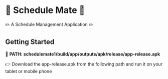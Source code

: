 # 📅 Schedule Mate 📅

✏️ A Schedule Management Application ✏️

## Getting Started

🧐 **PATH: schedulemate1/build/app/outputs/apk/release/app-release.apk**


👉 Download the app-release.apk from the following path and run it on your tablet or mobile phone
